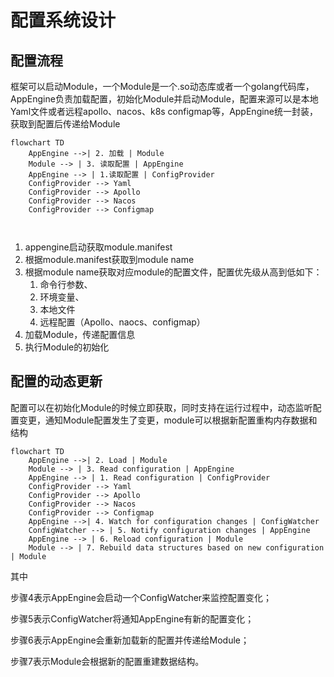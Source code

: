# 配置系统设计

## 配置流程

框架可以启动Module，一个Module是一个.so动态库或者一个golang代码库，AppEngine负责加载配置，初始化Module并启动Module，配置来源可以是本地Yaml文件或者远程apollo、nacos、k8s configmap等，AppEngine统一封装，获取到配置后传递给Module

```mermaid
flowchart TD
    AppEngine -->| 2. 加载 | Module
    Module --> | 3. 读取配置 | AppEngine
    AppEngine --> | 1.读取配置 | ConfigProvider
    ConfigProvider --> Yaml
    ConfigProvider --> Apollo
    ConfigProvider --> Nacos
    ConfigProvider --> Configmap
    
    
```

1. appengine启动获取module.manifest
2. 根据module.manifest获取到module name
3. 根据module name获取对应module的配置文件，配置优先级从高到低如下：
   1. 命令行参数、
   2. 环境变量、
   3. 本地文件
   4. 远程配置（Apollo、naocs、configmap） 
4. 加载Module，传递配置信息
5. 执行Module的初始化



## 配置的动态更新

配置可以在初始化Module的时候立即获取，同时支持在运行过程中，动态监听配置变更，通知Module配置发生了变更，module可以根据新配置重构内存数据和结构



```mermaid
flowchart TD
    AppEngine -->| 2. Load | Module
    Module --> | 3. Read configuration | AppEngine
    AppEngine --> | 1. Read configuration | ConfigProvider
    ConfigProvider --> Yaml
    ConfigProvider --> Apollo
    ConfigProvider --> Nacos
    ConfigProvider --> Configmap
    AppEngine -->| 4. Watch for configuration changes | ConfigWatcher
    ConfigWatcher --> | 5. Notify configuration changes | AppEngine
    AppEngine --> | 6. Reload configuration | Module
    Module --> | 7. Rebuild data structures based on new configuration | Module

```

其中

步骤4表示AppEngine会启动一个ConfigWatcher来监控配置变化；

步骤5表示ConfigWatcher将通知AppEngine有新的配置变化；

步骤6表示AppEngine会重新加载新的配置并传递给Module；

步骤7表示Module会根据新的配置重建数据结构。
